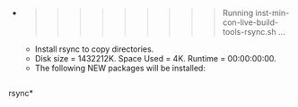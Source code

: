* >>>>>>>>> Running inst-min-con-live-build-tools-rsync.sh ...
  * Install rsync to copy directories.
  * Disk size = 1432212K. Space Used = 4K. Runtime = 00:00:00:00.
  * The following NEW packages will be installed:
  ```bash
rsync*
  ```
